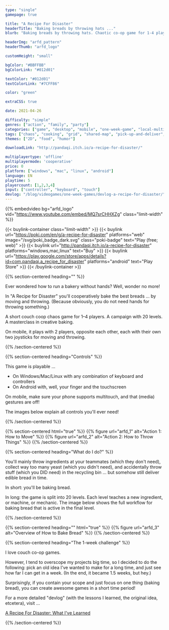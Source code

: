 ```yaml
---
type: "single"
gamepage: true

title: "A Recipe For Disaster"
headerTitle: "Baking breads by throwing hats ..."
blurb: "Baking breads by throwing hats. Chaotic co-op game for 1-4 players trying to run a bakery."

headerImg: "arfd_pattern"
headerThumb: "arfd_logo"

customHeight: "small"

bgColor: "#BBFFBB"
bgColorLink: "#012d01"

textColor: "#012d01"
textColorLink: "#7CFF86"

color: "green"

extraCSS: true

date: 2021-04-26

difficulty: "simple"
genres: ["action", "family", "party"]
categories: ["game", "desktop", "mobile", "one-week-game", "local-multiplayer"]
tags: ["chaos", "cooking", "grid", "shared-map", "pick-up-and-deliver", "real-time"]
themes: ["2D", "food", "humor"]

downloadLink: "http://pandaqi.itch.io/a-recipe-for-disaster/"

multiplayertype: 'offline'
multiplayermode: 'cooperative'
price: 0
platform: ["windows", "mac", "linux", "android"]
language: EN
playtime: 5
playercount: [1,2,3,4]
input: ["controller", "keyboard", "touch"]
devlog: "/blog/videogames/one-week-games/devlog-a-recipe-for-disaster/"
---
```


{{% embedvideo bg="arfd_logo" vid="https://www.youtube.com/embed/MQ7srCHHXZg" class="limit-width" %}}

{{< buylink-container class="limit-width" >}}
{{< buylink url="https://poki.com/en/g/a-recipe-for-disaster" platforms="web" image="/svg/poki_badge_dark.svg" class="poki-badge" text="Play (free; web)" >}}
{{< buylink url="http://pandaqi.itch.io/a-recipe-for-disaster" platforms="windows,mac,linux" text="Buy" >}}
{{< buylink url="https://play.google.com/store/apps/details?id=com.pandaqi.a_recipe_for_disaster" platforms="android" text="Play Store" >}}
{{< /buylink-container >}}

{{% section-centered heading="" %}}

Ever wondered how to run a bakery without hands? Well, wonder no more!

In "A Recipe for Disaster" you'll cooperatively bake the best breads ... by moving and throwing. (Because obviously, you do not need hands for throwing something.)

A short couch coop chaos game for 1&ndash;4 players. A campaign with 20 levels. A masterclass in creative baking.

On mobile, it plays with 2 players, opposite each other, each with their own two joysticks for moving and throwing.

{{% /section-centered %}}

{{% section-centered heading="Controls" %}}

This game is playable ... 
- On Windows/Mac/Linux with any combination of keyboard and controllers
- On Android with, well, your finger and the touchscreen

On mobile, make sure your phone supports multitouch, and that (media) gestures are off!

The images below explain all controls you'll ever need!

{{% /section-centered %}}

{{% section-centered html="true" %}}
{{% figure url="arfd_1" alt="Action 1: How to Move" %}}
{{% figure url="arfd_2" alt="Action 2: How to Throw Things" %}}
{{% /section-centered %}}

{{% section-centered heading="What do I do?" %}}

You'll mainly throw ingredients at your teammates (which they don't need), collect way too many yeast (which you didn't need), and accidentally throw stuff (which you DID need) in the recycling bin ... but somehow still deliver edible bread in time.

In short: you'll be baking bread.

In long: the game is split into 20 levels. Each level teaches a new ingredient, or machine, or mechanic. The image below shows the full workflow for baking bread that is active in the final level.

{{% /section-centered %}}

{{% section-centered heading="" html="true" %}}
{{% figure url="arfd_3" alt="Overview of How to Bake Bread" %}}
{{% /section-centered %}}

{{% section-centered heading="The 1-week challenge" %}}

I love couch co-op games.

However, I tend to overscope my projects big time, so I decided to do the following: pick an old idea I've wanted to make for a long time, and just see how far I can get in a week. (In the end, it became 1.5 weeks, but hey.)

Surprisingly, if you contain your scope and just focus on one thing (baking bread), you can create awesome games in a short time period!

For a more detailed "devlog" (with the lessons I learned, the original idea, etcetera), visit ...

[A Recipe For Disaster: What I've Learned](/blog/videogames/one-week-games/devlog-a-recipe-for-disaster)

{{% /section-centered %}}